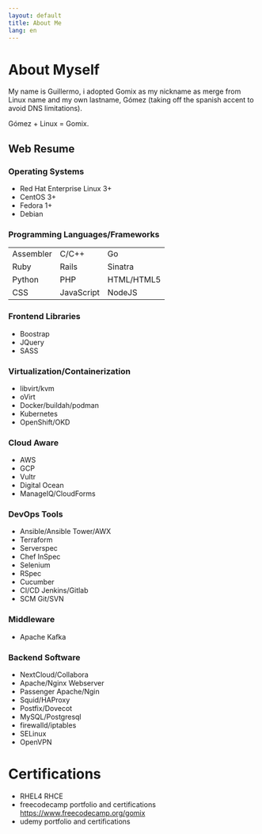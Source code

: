 ```yaml
---
layout: default
title: About Me
lang: en
---
```

# About Myself

My name is Guillermo, i adopted Gomix as my nickname as merge from Linux name and my own lastname, Gómez (taking off the spanish accent to avoid DNS limitations).

Gómez + Linux = Gomix.

## Web Resume

<!-- First Rowd -->
<div class="row">
<!-- First Column -->
<div class="col"> 
<h3>Operating Systems</h3>
<ul>
<li>Red Hat Enterprise Linux 3+</li>
<li>CentOS 3+</li>
<li>Fedora 1+</li>
<li>Debian</li>
</ul>
</div>
 
<!-- Second Column -->
<div class="col"> 
  <h3>Programming Languages/Frameworks</h3>
  <table class="table-dark table-hover table-striped table-responsive">
  <tr>
    <td>Assembler</td>
    <td>C/C++</td>
    <td>Go</td>
  </tr>

  <tr>
    <td>Ruby</td>
    <td>Rails</td>
    <td>Sinatra</td>
  </tr>

  <tr>
    <td>Python</td>
    <td>PHP</td>
    <td>HTML/HTML5</td>
  </tr>

  <tr>
    <td>CSS</td>
    <td>JavaScript</td>
    <td>NodeJS</td>
  </tr>
  </table>


</div>
</div>
 
### Frontend Libraries
* Boostrap
* JQuery
* SASS
  
### Virtualization/Containerization
* libvirt/kvm
* oVirt
* Docker/buildah/podman
* Kubernetes
* OpenShift/OKD

### Cloud Aware
* AWS
* GCP
* Vultr
* Digital Ocean
* ManageIQ/CloudForms

### DevOps Tools
* Ansible/Ansible Tower/AWX
* Terraform
* Serverspec
* Chef InSpec
* Selenium
* RSpec
* Cucumber
* CI/CD Jenkins/Gitlab
* SCM Git/SVN

### Middleware
* Apache Kafka

### Backend Software
* NextCloud/Collabora
* Apache/Nginx Webserver
* Passenger Apache/Ngin
* Squid/HAProxy
* Postfix/Dovecot
* MySQL/Postgresql
* firewalld/iptables
* SELinux
* OpenVPN

# Certifications
* RHEL4 RHCE
* freecodecamp portfolio and certifications
https://www.freecodecamp.org/gomix
* udemy portfolio and certifications
